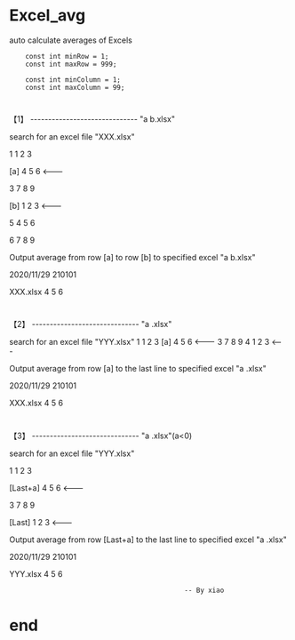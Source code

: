 # Excel_avg
auto calculate averages of Excels

        const int minRow = 1;
        const int maxRow = 999;

        const int minColumn = 1;
        const int maxColumn = 99;
#
【1】 ------------------------------  "a b.xlsx"

search for an excel file "XXX.xlsx"

 1   1   2   3
 
[a]  4   5   6           <---

 3   7   8   9
 
[b]  1   2   3           <---

 5   4   5   6
 
 6   7   8   9


Output average from row [a] to row [b] to specified excel "a b.xlsx"

2020/11/29 210101

XXX.xlsx    4   5   6

#
【2】 ------------------------------  "a .xlsx"

search for an excel file "YYY.xlsx"
 1   1   2   3
[a]  4   5   6           <---
 3   7   8   9
 4   1   2   3           <---

Output average from row [a] to the last line to specified excel "a .xlsx"

2020/11/29 210101

XXX.xlsx    4   5   6

#
【3】 ------------------------------  "a .xlsx"(a<0)

search for an excel file "YYY.xlsx"

   1      1   2   3
   
[Last+a]  4   5   6           <---

   3      7   8   9
   
 [Last]   1   2   3           <---

Output average from row [Last+a] to the last line to specified excel "a .xlsx"

2020/11/29 210101

YYY.xlsx    4   5   6



                                                -- By xiao
# end


